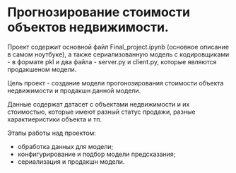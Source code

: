 # Прогнозирование стоимости объектов недвижимости.
Проект содержит основной файл Final_project.ipynb (основное описание в самом ноутбуке), а также сериализованную модель с кодировщиками  - в формате pkl и два файла  - server.py  и client.py, которые являются продакшеном модели.

Цель проект  - создание модели прогонозирования стоимости объекта недвижимости и продакшн данной модели.

Данные содержат датасет с объектами недвижимости и их стоимостью, которые имеют разный статус продажи, разные характиеристики объекта и тп.

Этапы работы над проектом:
 - обработка данных для модели;
 - конфигурирование и подбор модели предсказания;
 - сериализация и продакшн модели.
